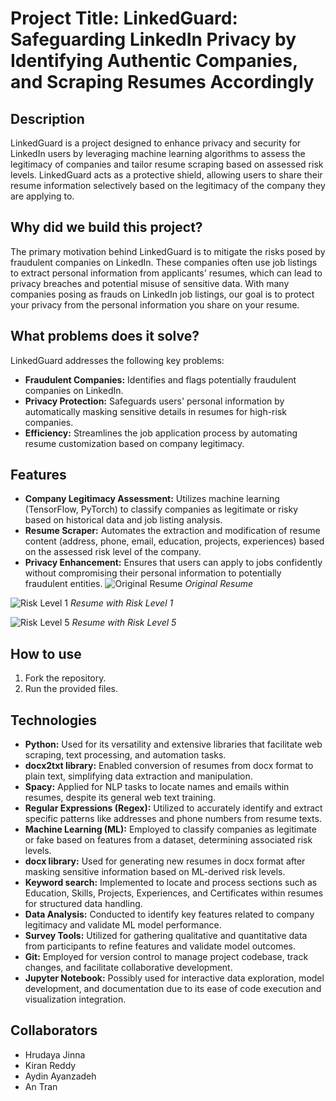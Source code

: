 # Project Title: LinkedGuard: Safeguarding LinkedIn Privacy by Identifying Authentic Companies, and Scraping Resumes Accordingly

## Description
LinkedGuard is a project designed to enhance privacy and security for LinkedIn users by leveraging machine learning algorithms to assess the legitimacy of companies and tailor resume scraping based on assessed risk levels. LinkedGuard acts as a protective shield, allowing users to share their resume information selectively based on the legitimacy of the company they are applying to.

## Why did we build this project?
The primary motivation behind LinkedGuard is to mitigate the risks posed by fraudulent companies on LinkedIn. These companies often use job listings to extract personal information from applicants' resumes, which can lead to privacy breaches and potential misuse of sensitive data. With many companies posing as frauds on LinkedIn job listings, our goal is to protect your privacy from the personal information you share on your resume.

## What problems does it solve?
LinkedGuard addresses the following key problems:
- **Fraudulent Companies:** Identifies and flags potentially fraudulent companies on LinkedIn.
- **Privacy Protection:** Safeguards users' personal information by automatically masking sensitive details in resumes for high-risk companies.
- **Efficiency:** Streamlines the job application process by automating resume customization based on company legitimacy.

## Features
- **Company Legitimacy Assessment:** Utilizes machine learning (TensorFlow, PyTorch) to classify companies as legitimate or risky based on historical data and job listing analysis.
- **Resume Scraper:** Automates the extraction and modification of resume content (address, phone, email, education, projects, experiences) based on the assessed risk level of the company.
- **Privacy Enhancement:** Ensures that users can apply to jobs confidently without compromising their personal information to potentially fraudulent entities.
![Original Resume](images/original_resume.jpg)
*Original Resume*

![Risk Level 1](images/risk1.jpg)
*Resume with Risk Level 1*

![Risk Level 5](images/risk5.jpg)
*Resume with Risk Level 5*
## How to use
1. Fork the repository.
2. Run the provided files.

## Technologies
- **Python:** Used for its versatility and extensive libraries that facilitate web scraping, text processing, and automation tasks.
- **docx2txt library:** Enabled conversion of resumes from docx format to plain text, simplifying data extraction and manipulation.
- **Spacy:** Applied for NLP tasks to locate names and emails within resumes, despite its general web text training.
- **Regular Expressions (Regex):** Utilized to accurately identify and extract specific patterns like addresses and phone numbers from resume texts.
- **Machine Learning (ML):** Employed to classify companies as legitimate or fake based on features from a dataset, determining associated risk levels.
- **docx library:** Used for generating new resumes in docx format after masking sensitive information based on ML-derived risk levels.
- **Keyword search:** Implemented to locate and process sections such as Education, Skills, Projects, Experiences, and Certificates within resumes for structured data handling.
- **Data Analysis:** Conducted to identify key features related to company legitimacy and validate ML model performance.
- **Survey Tools:** Utilized for gathering qualitative and quantitative data from participants to refine features and validate model outcomes.
- **Git:** Employed for version control to manage project codebase, track changes, and facilitate collaborative development.
- **Jupyter Notebook:** Possibly used for interactive data exploration, model development, and documentation due to its ease of code execution and visualization integration.

## Collaborators
- Hrudaya Jinna
- Kiran Reddy
- Aydin Ayanzadeh
- An Tran
